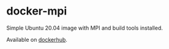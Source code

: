 # docker-mpi

Simple Ubuntu 20.04 image with MPI and build tools installed. 

Available on [dockerhub](https://hub.docker.com/r/wandersonca/mpi).
